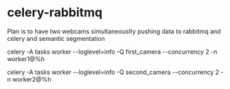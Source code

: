 # celery-rabbitmq

Plan is to have two webcams simultaneouslty pushing data to rabbitmq and celery and 
semantic segmentation

celery -A tasks worker --loglevel=info -Q first_camera --concurrency 2 -n worker1@%h

celery -A tasks worker --loglevel=info -Q second_camera --concurrency 2 -n worker2@%h
